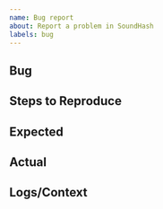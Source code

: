 ```yaml
---
name: Bug report
about: Report a problem in SoundHash
labels: bug
---
```


## Bug

## Steps to Reproduce

## Expected

## Actual

## Logs/Context
